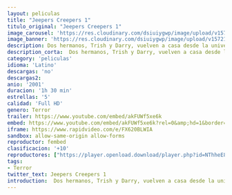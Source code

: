 ```yaml
---
layout: peliculas
title: "Jeepers Creepers 1"
titulo_original: "Jeepers Creepers 1"
image_carousel: 'https://res.cloudinary.com/dsiuiygwp/image/upload/v1572146617/jeepers-min_xo09bq.jpg'
image_banner: 'https://res.cloudinary.com/dsiuiygwp/image/upload/v1572146622/maxresdefault_6_-min_h1g2nh.jpg'
description: Dos hermanos, Trish y Darry, vuelven a casa desde la universidad y tienen que cruzar en coche el Medio-Oeste americano. Durante su viaje a través de un paisaje inhóspito tienen un encuentro terrorífico con un loco que intenta sacarles de la carretera con su camioneta. Poco tiempo después los chicos ven al conductor junto a una iglesia abandonada y observan cómo tira por una gran tubería abierta lo que parece ser dos cuerpos envueltos en sábanas. Tras otro violento encuentro en la carretera deciden regresar a la iglesia y lo que descubren allí es sólo el principio de la pesadilla. Su rutinario viaje a casa se convierte en una carrera desesperada para escapar de una criatura terrorífica que les ha elegido como presa y les persigue implacablemente; una criatura que aparece cada cierto tiempo para alimentarse y que se ha encaprichado con los ojos azules de Darry. Esta película también es conocida como el demonio
description_corta:  Dos hermanos, Trish y Darry, vuelven a casa desde la universidad y tienen que cruzar en coche el Medio-Oeste americano. Durante su viaje a través de un paisaje inhóspito tienen un encuentro terrorífico con un loco que intenta sacarles de la....
category: 'peliculas'
idioma: 'Latino'
descargas: 'no'
descargas2:
anio: '2001'
duracion: '1h 30 min'
estrellas: '5'
calidad: 'Full HD'
genero: Terror
trailer: https://www.youtube.com/embed/akFUWf5xe6k
embed: https://www.youtube.com/embed/akFUWf5xe6k?rel=0&amp;hd=1&border=0&wmode=opaque&enablejsapi=1&modestbranding=1&controls=1&showinfo=1
iframe: https://www.rapidvideo.com/e/FX620BLWIA
sandbox: allow-same-origin allow-forms
reproductor: fembed
clasificacion: '+10'
reproductores: ["https://player.openload.download/player.php?id=NThheE8vVlFPWUVQaGo2Y0JxclF0ajhSWjlKUUVVcHlpdTY4aGgwTVVwbWVOWGlxVXAxTzRZTXVnK2EzRmZnbHlmZzFETjJoZFltNkNFN2IrUnU3cUE9PQ"]
tags:
- Terror
twitter_text: Jeepers Creepers 1
introduction:  Dos hermanos, Trish y Darry, vuelven a casa desde la universidad y tienen que cruzar en coche el Medio-Oeste americano. Durante su viaje a través de un paisaje inhóspito tienen un encuentro terrorífico con un loco que intenta sacarles de la
---
```












